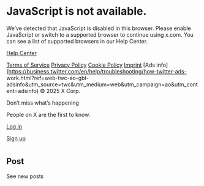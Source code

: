 # JavaScript is not available.

We’ve detected that JavaScript is disabled in this browser. Please enable
JavaScript or switch to a supported browser to continue using x.com. You can
see a list of supported browsers in our Help Center.

[Help Center](https://help.x.com/using-x/x-supported-browsers)

[Terms of Service](https://twitter.com/tos) [Privacy
Policy](https://twitter.com/privacy) [Cookie
Policy](https://support.twitter.com/articles/20170514)
[Imprint](https://legal.twitter.com/imprint.html) [Ads
info](https://business.twitter.com/en/help/troubleshooting/how-twitter-ads-
work.html?ref=web-twc-ao-gbl-
adsinfo&utm_source=twc&utm_medium=web&utm_campaign=ao&utm_content=adsinfo) ©
2025 X Corp.

Don’t miss what’s happening

People on X are the first to know.

[Log in](/login)

[Sign up](/i/flow/signup)

# [](/)

## Post

See new posts

